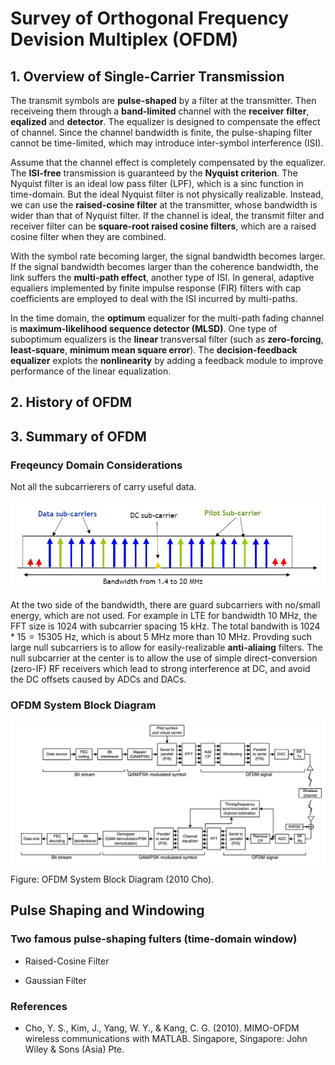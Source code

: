 # Survey of Orthogonal Frequency Devision Multiplex (OFDM)

## 1. Overview of Single-Carrier Transmission

The transmit symbols are **pulse-shaped** by a filter at the transmitter. Then receiveing them through a **band-limited** channel with the **receiver filter**, **eqalized** and **detector**. The equalizer is designed to compensate the effect of channel. Since the channel bandwidth is finite, the pulse-shaping filter cannot be time-limited, which may introduce inter-symbol interference (ISI).

Assume that the channel effect is completely compensated by the equalizer. The **ISI-free** transmission is guaranteed by the **Nyquist criterion**. The Nyquist filter is an ideal low pass filter (LPF), which is a sinc function in time-domain. But the ideal Nyquist filter is not physically realizable. Instead, we can use the **raised-cosine filter** at the transmitter, whose bandwidth is wider than that of Nyquist filter. If the channel is ideal, the transmit filter and receiver filter can be **square-root raised cosine filters**, which are a raised cosine filter when they are combined.

With the symbol rate becoming larger, the signal bandwidth becomes larger. If the signal bandwidth becomes larger than the coherence bandwidth, the link suffers the **multi-path effect**, another type of ISI. In general, adaptive equaliers implemented by finite impulse response (FIR) filters with cap coefficients are employed to deal with the ISI incurred by multi-paths.

In the time domain, the **optimum** equalizer for the multi-path fading channel is **maximum-likelihood sequence detector (MLSD)**. One type of suboptimum equalizers is the **linear** transversal filter (such as **zero-forcing**, **least-square**, **minimum mean square error**). The **decision-feedback equalizer** explots the **nonlinearity** by adding a feedback module to improve performance of the linear equalization.

## 2. History of OFDM

**<to do>**

## 3. Summary of OFDM

### Freqeuncy Domain Considerations

Not all the subcarrierers of carry useful data.

<img src="type-lte-ofdm-subcarrier.jpg" alt="LTE OFDM Subcarrier"></img>

At the two side of the bandwidth, there are guard subcarriers with no/small energy, which are not used. For example in LTE for bandwidth 10 MHz, the FFT size is 1024 with subcarrier spacing 15 kHz. The total bandwith is $1024*15=15305$ Hz, which is about 5 MHz more than 10 MHz. Provding such large null subcarriers is to allow for easily-realizable **anti-aliaing** filters. The null subcarrier at the center is to allow the use of simple direct-conversion (zero-IF) RF receivers which lead to strong interference at DC, and avoid the DC offsets caused by ADCs and DACs.

### OFDM System Block Diagram

<img src="ofdm-system.png" alt="OFDM System"></img>

Figure: OFDM System Block Diagram (2010 Cho).

## Pulse Shaping and Windowing

### Two famous pulse-shaping fulters (time-domain window)

- Raised-Cosine Filter

- Gaussian Filter

### References

- Cho, Y. S., Kim, J., Yang, W. Y., &amp; Kang, C. G. (2010). MIMO-OFDM wireless communications with MATLAB. Singapore, Singapore: John Wiley &amp; Sons (Asia) Pte.
